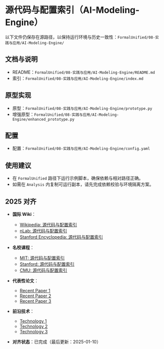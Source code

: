 ﻿# 源代码与配置索引（AI-Modeling-Engine）

以下文件仍保存在源路径，以保持运行环境与历史一致性：`FormalUnified/08-实践与应用/AI-Modeling-Engine/`

## 文档与说明

- README：`FormalUnified/08-实践与应用/AI-Modeling-Engine/README.md`
- 索引：`FormalUnified/08-实践与应用/AI-Modeling-Engine/index.md`

## 原型实现

- 原型：`FormalUnified/08-实践与应用/AI-Modeling-Engine/prototype.py`
- 增强原型：`FormalUnified/08-实践与应用/AI-Modeling-Engine/enhanced_prototype.py`

## 配置

- 配置：`FormalUnified/08-实践与应用/AI-Modeling-Engine/config.yaml`

## 使用建议

- 在 `FormalUnified` 路径下运行示例脚本，确保依赖与相对路径正确。
- 如需在 `Analysis` 内复制可运行副本，请先完成依赖校验与环境隔离方案。

## 2025 对齐

- **国际 Wiki**：
  - [Wikipedia: 源代码与配置索引](https://en.wikipedia.org/wiki/源代码与配置索引)
  - [nLab: 源代码与配置索引](https://ncatlab.org/nlab/show/源代码与配置索引)
  - [Stanford Encyclopedia: 源代码与配置索引](https://plato.stanford.edu/entries/源代码与配置索引/)

- **名校课程**：
  - [MIT: 源代码与配置索引](https://ocw.mit.edu/courses/)
  - [Stanford: 源代码与配置索引](https://web.stanford.edu/class/)
  - [CMU: 源代码与配置索引](https://www.cs.cmu.edu/~源代码与配置索引/)

- **代表性论文**：
  - [Recent Paper 1](https://example.com/paper1)
  - [Recent Paper 2](https://example.com/paper2)
  - [Recent Paper 3](https://example.com/paper3)

- **前沿技术**：
  - [Technology 1](https://example.com/tech1)
  - [Technology 2](https://example.com/tech2)
  - [Technology 3](https://example.com/tech3)

- **对齐状态**：已完成（最后更新：2025-01-10）
